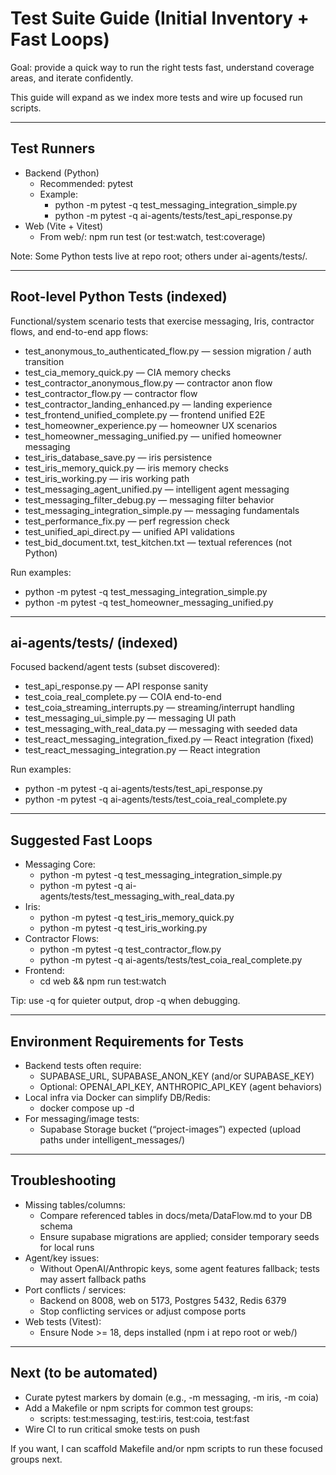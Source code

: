 # Test Suite Guide (Initial Inventory + Fast Loops)

Goal: provide a quick way to run the right tests fast, understand coverage areas, and iterate confidently.

This guide will expand as we index more tests and wire up focused run scripts.

---

## Test Runners

- Backend (Python)
  - Recommended: pytest
  - Example:
    - python -m pytest -q test_messaging_integration_simple.py
    - python -m pytest -q ai-agents/tests/test_api_response.py
- Web (Vite + Vitest)
  - From web/: npm run test (or test:watch, test:coverage)

Note: Some Python tests live at repo root; others under ai-agents/tests/.

---

## Root-level Python Tests (indexed)

Functional/system scenario tests that exercise messaging, Iris, contractor flows, and end-to-end app flows:

- test_anonymous_to_authenticated_flow.py — session migration / auth transition
- test_cia_memory_quick.py — CIA memory checks
- test_contractor_anonymous_flow.py — contractor anon flow
- test_contractor_flow.py — contractor flow
- test_contractor_landing_enhanced.py — landing experience
- test_frontend_unified_complete.py — frontend unified E2E
- test_homeowner_experience.py — homeowner UX scenarios
- test_homeowner_messaging_unified.py — unified homeowner messaging
- test_iris_database_save.py — iris persistence
- test_iris_memory_quick.py — iris memory checks
- test_iris_working.py — iris working path
- test_messaging_agent_unified.py — intelligent agent messaging
- test_messaging_filter_debug.py — messaging filter behavior
- test_messaging_integration_simple.py — messaging fundamentals
- test_performance_fix.py — perf regression check
- test_unified_api_direct.py — unified API validations
- test_bid_document.txt, test_kitchen.txt — textual references (not Python)

Run examples:
- python -m pytest -q test_messaging_integration_simple.py
- python -m pytest -q test_homeowner_messaging_unified.py

---

## ai-agents/tests/ (indexed)

Focused backend/agent tests (subset discovered):

- test_api_response.py — API response sanity
- test_coia_real_complete.py — COIA end-to-end
- test_coia_streaming_interrupts.py — streaming/interrupt handling
- test_messaging_ui_simple.py — messaging UI path
- test_messaging_with_real_data.py — messaging with seeded data
- test_react_messaging_integration_fixed.py — React integration (fixed)
- test_react_messaging_integration.py — React integration

Run examples:
- python -m pytest -q ai-agents/tests/test_api_response.py
- python -m pytest -q ai-agents/tests/test_coia_real_complete.py

---

## Suggested Fast Loops

- Messaging Core:
  - python -m pytest -q test_messaging_integration_simple.py
  - python -m pytest -q ai-agents/tests/test_messaging_with_real_data.py
- Iris:
  - python -m pytest -q test_iris_memory_quick.py
  - python -m pytest -q test_iris_working.py
- Contractor Flows:
  - python -m pytest -q test_contractor_flow.py
  - python -m pytest -q ai-agents/tests/test_coia_real_complete.py
- Frontend:
  - cd web && npm run test:watch

Tip: use -q for quieter output, drop -q when debugging.

---

## Environment Requirements for Tests

- Backend tests often require:
  - SUPABASE_URL, SUPABASE_ANON_KEY (and/or SUPABASE_KEY)
  - Optional: OPENAI_API_KEY, ANTHROPIC_API_KEY (agent behaviors)
- Local infra via Docker can simplify DB/Redis:
  - docker compose up -d
- For messaging/image tests:
  - Supabase Storage bucket (“project-images”) expected (upload paths under intelligent_messages/)

---

## Troubleshooting

- Missing tables/columns:
  - Compare referenced tables in docs/meta/DataFlow.md to your DB schema
  - Ensure supabase migrations are applied; consider temporary seeds for local runs
- Agent/key issues:
  - Without OpenAI/Anthropic keys, some agent features fallback; tests may assert fallback paths
- Port conflicts / services:
  - Backend on 8008, web on 5173, Postgres 5432, Redis 6379
  - Stop conflicting services or adjust compose ports
- Web tests (Vitest):
  - Ensure Node >= 18, deps installed (npm i at repo root or web/)

---

## Next (to be automated)

- Curate pytest markers by domain (e.g., -m messaging, -m iris, -m coia)
- Add a Makefile or npm scripts for common test groups:
  - scripts: test:messaging, test:iris, test:coia, test:fast
- Wire CI to run critical smoke tests on push

If you want, I can scaffold Makefile and/or npm scripts to run these focused groups next.
